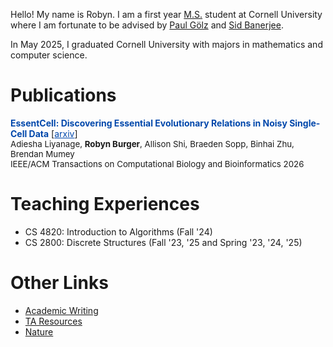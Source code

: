 
<!-- # About Me -->
Hello! My name is Robyn. I am a first year [M.S.](https://www.cs.cornell.edu/ms) student at Cornell University where I am fortunate to be advised by [Paul G&#246;lz](https://paulgoelz.de/) and [Sid Banerjee](https://sidbanerjee.orie.cornell.edu/). 

In May 2025, I graduated Cornell University with majors in mathematics and computer science. 

# Publications 
<span style="color:#0047AB;">**EssentCell: Discovering Essential Evolutionary Relations in Noisy Single-Cell Data**</span> [<a href="https://www.biorxiv.org/content/biorxiv/early/2025/04/18/2025.04.12.648524.full.pdf" style="color:#0047AB;">arxiv</a>]<br>
<span style="font-size:0.95em; color:inherit;">Adiesha Liyanage, <strong>Robyn Burger</strong>, Allison Shi, Braeden Sopp, Binhai Zhu, Brendan Mumey</span><br>
<span style="font-size:0.95em; color:inherit;">IEEE/ACM Transactions on Computational Biology and Bioinformatics 2026</span>

# Teaching Experiences
* CS 4820: Introduction to Algorithms (Fall '24)
* CS 2800: Discrete Structures (Fall '23, '25 and Spring '23, '24, '25)

# Other Links
* [Academic Writing](AcademicWriting/writing.md)
* [TA Resources](cs2800/cs2800.md)
* [Nature](Nature/nature.md)


<!-- # Panini
Here is a photo of my cat, Panini:
<img src="images/Panini_Glamour.png" alt="Cat Photo" width="400"> -->
